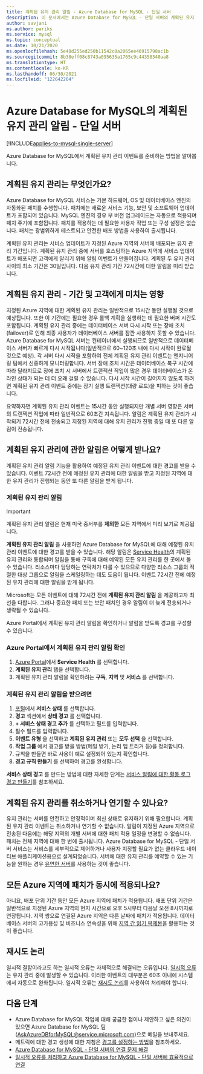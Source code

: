 ```yaml
---
title: 계획된 유지 관리 알림 - Azure Database for MySQL - 단일 서버
description: 이 문서에서는 Azure Database for MySQL - 단일 서버의 계획된 유지 관리 알림 기능에 대해 설명합니다.
author: savjani
ms.author: pariks
ms.service: mysql
ms.topic: conceptual
ms.date: 10/21/2020
ms.openlocfilehash: 5e40d255ed250b11542c0a2065ee46915798ac1b
ms.sourcegitcommit: 8b38eff08c8743a095635a1765c9c44358340aa8
ms.translationtype: HT
ms.contentlocale: ko-KR
ms.lasthandoff: 06/30/2021
ms.locfileid: "122642204"
---
```

# <a name="planned-maintenance-notification-in-azure-database-for-mysql---single-server"></a>Azure Database for MySQL의 계획된 유지 관리 알림 - 단일 서버

[!INCLUDE[applies-to-mysql-single-server](includes/applies-to-mysql-single-server.md)]

Azure Database for MySQL에서 계획된 유지 관리 이벤트를 준비하는 방법을 알아봅니다.

## <a name="what-is-a-planned-maintenance"></a>계획된 유지 관리는 무엇인가요?

Azure Database for MySQL 서비스는 기본 하드웨어, OS 및 데이터베이스 엔진의 자동화된 패치를 수행합니다. 패치에는 새로운 서비스 기능, 보안 및 소프트웨어 업데이트가 포함되어 있습니다. MySQL 엔진의 경우 부 버전 업그레이드는 자동으로 적용되며 패치 주기에 포함됩니다. 패치를 적용하는 데 필요한 사용자 작업 또는 구성 설정은 없습니다. 패치는 광범위하게 테스트되고 안전한 배포 방법을 사용하여 출시됩니다.

계획된 유지 관리는 서비스 업데이트가 지정된 Azure 지역의 서버에 배포되는 유지 관리 기간입니다. 계획된 유지 관리 중에 서버를 호스팅하는 Azure 지역에 서비스 업데이트가 배포되면 고객에게 알리기 위해 알림 이벤트가 만들어집니다. 계획된 두 유지 관리 사이의 최소 기간은 30일입니다. 다음 유지 관리 기간 72시간에 대한 알림을 미리 받습니다.

## <a name="planned-maintenance---duration-and-customer-impact"></a>계획된 유지 관리 - 기간 및 고객에게 미치는 영향

지정된 Azure 지역에 대한 계획된 유지 관리는 일반적으로 15시간 동안 실행될 것으로 예상됩니다. 또한 이 기간에는 필요한 경우 롤백 계획을 실행하는 데 필요한 버퍼 시간도 포함됩니다. 계획된 유지 관리 중에는 데이터베이스 서버 다시 시작 또는 장애 조치(failover)로 인해 최종 사용자가 데이터베이스 서버를 잠깐 사용하지 못할 수 있습니다. Azure Database for MySQL 서버는 컨테이너에서 실행되므로 일반적으로 데이터베이스 서버가 빠르게 다시 시작됩니다(일반적으로 60~120초 내에 다시 시작이 완료될 것으로 예상). 각 서버 다시 시작을 포함하여 전체 계획된 유지 관리 이벤트는 엔지니어링 팀에서 신중하게 모니터링합니다. 서버 장애 조치 시간은 데이터베이스 복구 시간에 따라 달라지므로 장애 조치 시 서버에서 트랜잭션 작업이 많은 경우 데이터베이스가 온라인 상태가 되는 데 더 오래 걸릴 수 있습니다. 다시 시작 시간이 길어지지 않도록 하려면 계획된 유지 관리 이벤트 중에는 장기 실행 트랜잭션(대량 로드)을 피하는 것이 좋습니다.

요약하자면 계획된 유지 관리 이벤트는 15시간 동안 실행되지만 개별 서버 영향은 서버의 트랜잭션 작업에 따라 일반적으로 60초간 지속됩니다. 알림은 계획된 유지 관리가 시작되기 72시간 전에 전송되고 지정된 지역에 대해 유지 관리가 진행 중일 때 또 다른 알림이 전송됩니다.

## <a name="how-can-i-get-notified-of-planned-maintenance"></a>계획된 유지 관리에 관한 알림은 어떻게 받나요?

계획된 유지 관리 알림 기능을 활용하여 예정된 유지 관리 이벤트에 대한 경고를 받을 수 있습니다. 이벤트 72시간 전에 예정된 유지 관리에 대한 알림을 받고 지정된 지역에 대한 유지 관리가 진행되는 동안 또 다른 알림을 받게 됩니다.

### <a name="planned-maintenance-notification"></a>계획된 유지 관리 알림

> [!IMPORTANT]
> 계획된 유지 관리 알림은 현재 미국 중서부를 **제외한** 모든 지역에서 미리 보기로 제공됩니다.

**계획된 유지 관리 알림** 을 사용하면 Azure Database for MySQL에 대해 예정된 유지 관리 이벤트에 대한 경고를 받을 수 있습니다. 해당 알림은 [Service Health](../service-health/overview.md)의 계획된 유지 관리와 통합되며 알림을 통해 구독에 대해 예약된 모든 유지 관리를 한 곳에서 볼 수 있습니다. 리소스마다 담당하는 연락처가 다를 수 있으므로 다양한 리소스 그룹의 적절한 대상 그룹으로 알림을 스케일링하는 데도 도움이 됩니다. 이벤트 72시간 전에 예정된 유지 관리에 대한 알림을 받게 됩니다.

Microsoft는 모든 이벤트에 대해 72시간 전에 **계획된 유지 관리 알림** 을 제공하고자 최선을 다합니다. 그러나 중요한 패치 또는 보안 패치인 경우 알림이 더 늦게 전송되거나 생략될 수 있습니다.

Azure Portal에서 계획된 유지 관리 알림을 확인하거나 알림을 받도록 경고를 구성할 수 있습니다. 

### <a name="check-planned-maintenance-notification-from-azure-portal"></a>Azure Portal에서 계획된 유지 관리 알림 확인

1. [Azure Portal](https://portal.azure.com)에서 **Service Health** 를 선택합니다.
2. **계획된 유지 관리** 탭을 선택합니다.
3. 계획된 유지 관리 알림을 확인하려는 **구독**, **지역** 및 **서비스** 를 선택합니다. 
   
### <a name="to-receive-planned-maintenance-notification"></a>계획된 유지 관리 알림을 받으려면

1. [포털](https://portal.azure.com)에서 **서비스 상태** 를 선택합니다.
2. **경고** 섹션에서 **상태 경고** 를 선택합니다.
3. **+ 서비스 상태 경고 추가** 를 선택하고 필드를 입력합니다.
4. 필수 필드를 입력합니다. 
5. **이벤트 유형** 을 선택하고 **계획된 유지 관리** 또는 **모두 선택** 을 선택합니다.
6. **작업 그룹** 에서 경고를 받을 방법(메일 받기, 논리 앱 트리거 등)을 정의합니다.  
7. 규칙을 만들면 바로 사용이 예로 설정되어 있는지 확인합니다.
8. **경고 규칙 만들기** 를 선택하여 경고를 완성합니다.

**서비스 상태 경고** 를 만드는 방법에 대한 자세한 단계는 [서비스 알림에 대한 활동 로그 경고 만들기](../service-health/alerts-activity-log-service-notifications-portal.md)를 참조하세요.

## <a name="can-i-cancel-or-postpone-planned-maintenance"></a>계획된 유지 관리를 취소하거나 연기할 수 있나요?

유지 관리는 서버를 안전하고 안정적이며 최신 상태로 유지하기 위해 필요합니다. 계획된 유지 관리 이벤트는 취소하거나 연기할 수 없습니다. 알림이 지정된 Azure 지역으로 전송된 다음에는 해당 지역의 개별 서버에 대한 패치 적용 일정을 변경할 수 없습니다. 패치는 전체 지역에 대해 한 번에 출시됩니다. Azure Database for MySQL - 단일 서버 서비스는 서비스를 세부적으로 제어하거나 사용자 지정할 필요가 없는 클라우드 네이티브 애플리케이션용으로 설계되었습니다. 서버에 대한 유지 관리를 예약할 수 있는 기능을 원하는 경우 [유연한 서버](./flexible-server/overview.md)를 사용하는 것이 좋습니다.

## <a name="are-all-the-azure-regions-patched-at-the-same-time"></a>모든 Azure 지역에 패치가 동시에 적용되나요?

아니요, 배포 단위 기간 동안 모든 Azure 지역에 패치가 적용됩니다. 배포 단위 기간은 일반적으로 지정된 Azure 지역의 현지 시간으로 오후 5시부터 다음날 오전 8시까지로 연장됩니다. 지역 쌍으로 연결된 Azure 지역은 다른 날짜에 패치가 적용됩니다. 데이터베이스 서버의 고가용성 및 비즈니스 연속성을 위해 [지역 간 읽기 복제본](./concepts-read-replicas.md#cross-region-replication)을 활용하는 것이 좋습니다.

## <a name="retry-logic"></a>재시도 논리

일시적 결함이라고도 하는 일시적 오류는 자체적으로 해결되는 오류입니다. [일시적 오류](./concepts-connectivity.md#transient-errors)는 유지 관리 중에 발생할 수 있습니다. 이러한 이벤트의 대부분은 60초 이내에 시스템에서 자동으로 완화됩니다. 일시적 오류는 [재시도 논리](./concepts-connectivity.md#handling-transient-errors)를 사용하여 처리해야 합니다.


## <a name="next-steps"></a>다음 단계

- Azure Database for MySQL 작업에 대해 궁금한 점이나 제안하고 싶은 의견이 있으면 Azure Database for MySQL 팀(AskAzureDBforMySQL@service.microsoft.com)으로 메일을 보내주세요.
- 메트릭에 대한 경고 생성에 대한 지침은 [경고를 설정하는 방법](howto-alert-on-metric.md)을 참조하세요.
- [Azure Database for MySQL - 단일 서버의 연결 문제 해결](howto-troubleshoot-common-connection-issues.md)
- [일시적 오류를 처리하고 Azure Database for MySQL - 단일 서버에 효율적으로 연결](concepts-connectivity.md)
